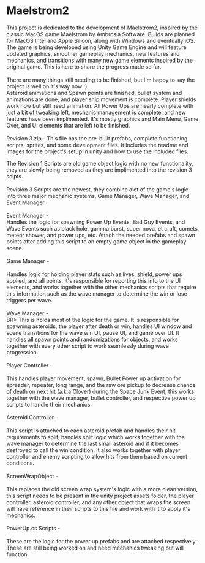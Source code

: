 # Maelstrom2

This project is dedicated to the development of Maelstrom2, inspired by the classic MacOS game Maelstrom by Ambrosia Software. 
Builds are planned for MacOS Intel and Apple Silicon, along with Windows and eventually iOS. The game is being developed using Unity Game Engine and will feature updated graphics, smoother gameplay mechanics, new features and mechanics, and transitions with many new game elements inspired by the original game. This is here to share the progress made so far.
<BR>
<BR>
There are many things still needing to be finished, but I'm happy to say the project is well on it's way now :)
<br>
Asteroid animations and Spawn points are finished, bullet system and animations are done, and player ship movement is complete. Player shields work now but still need animation. All Power Ups are nearly complete with just a bit of tweaking left, mechanic management is complete, and new features have been implimented. It's mostly graphics and Main Menu, Game Over, and UI elements that are left to be finished.
<BR>
<BR>
Revision 3.zip - This file has the pre-built prefabs, complete functioning scripts, sprites, and some development files. It includes the readme and images for the project's setup in unity and how to use the included files. 
<BR>

The Revision 1 Scripts are old game object logic with no new functionality, they are slowly being removed as they are implimented into the revision 3 scipts.
<BR><BR>
Revision 3 Scripts are the newest, they combine alot of the game's logic into three major mechanic systems, Game Manager, Wave Manager, and Event Manager.
<BR><BR>
Event Manager - 
<BR>
Handles the logic for spawning Power Up Events, Bad Guy Events, and Wave Events such as black hole, gamma burst, super nova, et craft, comets, meteor shower, and power ups, etc. Attach the needed prefabs and spawn points after adding this script to an empty game object in the gameplay scene.
<BR><BR>
Game Manager - 
<BR><BR>
Handles logic for holding player stats such as lives, shield, power ups applied, and all points, it's responsible for reporting this info to the UI elements, and works together with the other mechanics scripts that require this information such as the wave manager to determine the win or lose triggers per wave.
<BR><BR>
Wave Manager - 
<BR>BR>
This is holds most of the logic for the game. It is responsible for spawning asteroids, the player after death or win, handles UI window and scene transitions for the wave win UI, pause UI, and game over UI. It handles all spawn points and randomizations for objects, and works together with every other script to work seamlessly during wave progression.
<BR><BR>
Player Controller - 
<BR><BR>
This handles player movement, spawn, Bullet Power up activation for spreader, repeater, long range, and the raw ore pickup to decrease chance of death on next hit (a.k.a Clover) during the Space Junk Event, this works together with the wave manager, bullet controller, and respective power up scripts to handle their mechanics.
<BR><BR>
Asteroid Controller - 
<BR><BR>
This script is attached to each asteroid prefab and handles their hit requirements to split, handles split logic which works together with the wave manager to determine the last small asteroid and if it becomes destroyed to call the win condition. It also works together with player controller and enemy scripting to allow hits from them based on current conditions.
<BR><BR>
ScreenWrapObject -
<BR><BR>
This replaces the old screen wrap system's logic with a more clean version, this script needs to be present in the unity project assets folder, the player controller, asteroid controller, and any other object that wraps the screen will have reference in their scripts to this file and work with it to apply it's mechanics.
<BR><BR>
PowerUp.cs Scripts - 
<BR><BR>
These are the logic for the power up prefabs and are attached respectively. These are still being worked on and need mechanics tweaking but will function.
